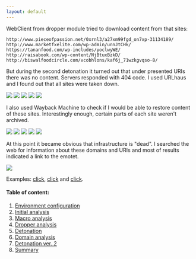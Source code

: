 ```yaml
---
layout: default
---
```


WebClient from dropper module tried to download content from that sites:

```plain
http://www.pieceofpassion.net/0xrnl3/a27xm99fgd_on7xp-31134189/
http://www.marketfxelite.com/wp-admin/unnJtCHk/
https://tananfood.com/wp-includes/yoclwyWE/
http://raisabook.com/wp-content/NjBtuxBzkD/
http://biswalfoodcircle.com/vcobhlons/kaf6j_71wzkgvqso-8/
```

But during the second detonation it turned out that under presented URIs there was no content. Servers responded with 404 code.
I used URLhaus and I found out that all sites were taken down.

![](../assets/images/emotet_re_project/pieceofpassion_takedown.png)
![](../assets/images/emotet_re_project/marketfxelite_takedown.png)
![](../assets/images/emotet_re_project/tananfood_takedown.png)
![](../assets/images/emotet_re_project/raisabook_takedown.png)
![](../assets/images/emotet_re_project/biswalfoodcircle_takedown.png)

I also used Wayback Machine to check if I would be able to restore content of these sites. Interestingly enough, certain parts of each site weren't archived.

![](../assets/images/emotet_re_project/pieceofpassion_archived.png)
![](../assets/images/emotet_re_project/marketfxelite_archived.png)
![](../assets/images/emotet_re_project/tananfood_archived.png)
![](../assets/images/emotet_re_project/raisabook_archived.png)
![](../assets/images/emotet_re_project/biswalfoodcircle_archived.png)

At this point it became obvious that infrastructure is "dead". I searched the web for information about these domains and URIs and most of results indicated a link to the emotet.  

![](../assets/images/emotet_re_project/domains_pastedump.png)

Examples: [click](https://paste.cryptolaemus.com/emotet/2019/10/03/emotet-malware-IoCs_10-03-19.html), [click](https://gist.github.com/wagonza/eb37bc2f23afee07872b0260966cbbe3) and [click](https://www.joesandbox.com/analysis/189358/0/executive).

#### Table of content:

1.  [Environment configuration](environment-configuration.html)
2.  [Initial analysis](initial-analysis.html)
3.  [Macro analysis](macro-analysis.html)
4.  [Dropper analysis](dropper-analysis.html)
5.  [Detonation](detonation.html)
7.  [Domain analysis](domain-analysis.html)
8.  [Detonation ver. 2](detonation-v2.html)
9.  [Summary](summary.html)